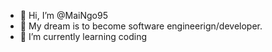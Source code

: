 - 👋 Hi, I’m @MaiNgo95
- 👀 My dream is to become software engineerign/developer.
- 🌱 I’m currently learning coding


<!---
MaiNgo95/MaiNgo95 is a ✨ special ✨ repository because its `README.md` (this file) appears on your GitHub profile.
You can click the Preview link to take a look at your changes.
--->
